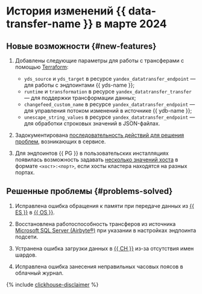 # История изменений {{ data-transfer-name }} в марте 2024

## Новые возможности {#new-features}

1. Добавлены следующие параметры для работы с трансферами с помощью [Terraform](../tf-ref.md):
    * `yds_source` и `yds_target` в ресурсе `yandex_datatransfer_endpoint` — для работы с эндпоинтами {{ yds-name }};
    * `runtime` и  `transformation` в ресурсе `yandex_datatransfer_transfer` — для поддержки трансформации данных;
    * `changefeed_custom_name` в ресурсе `yandex_datatransfer_endpoint` — для управления потоком изменений в источнике {{ ydb-name }};
    * `unescape_string_values` в ресурсе `yandex_datatransfer_endpoint` — для обработки строковых значений в JSON-файлах.

2. Задокументирована [последовательность действий для решения проблем](../troubleshooting/index.md#overview), возникающих в сервисе. 


1. Для эндпоинтов {{ PG }} в пользовательских инсталляциях появилась возможность задавать [несколько значений хоста](../operations/endpoint/source/postgresql.md#on-premise) в формате `<хост>:<порт>`, если хосты кластера находятся на разных портах.

## Решенные проблемы {#problems-solved}


1. Исправлена ошибка обращения к памяти при передаче данных из [{{ ES }}](../operations/endpoint/source/elasticsearch.md) в [{{ OS }}](../operations/endpoint/target/opensearch.md).

1. Восстановлена работоспособность трансферов из источника [Microsoft SQL Server (Airbyte®)](../operations/endpoint/source/mssql.md) при указании в настройках эндпоинта подсети.


1. Устранена ошибка загрузки данных в [{{ CH }}](../operations/endpoint/target/clickhouse.md) из-за отсутствия имен шардов.

1. Исправлена ошибка занесения неправильных часовых поясов в облачный журнал.

{% include [clickhouse-disclaimer](../../_includes/clickhouse-disclaimer.md) %}
